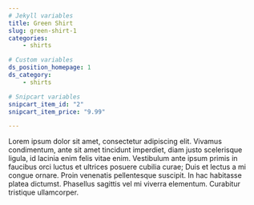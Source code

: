 ```yaml
---
# Jekyll variables
title: Green Shirt
slug: green-shirt-1
categories:
    - shirts

# Custom variables
ds_position_homepage: 1
ds_category:
    - shirts

# Snipcart variables
snipcart_item_id: "2"
snipcart_item_price: "9.99"

---
```

Lorem ipsum dolor sit amet, consectetur adipiscing elit. Vivamus condimentum, ante sit amet tincidunt imperdiet, diam justo scelerisque ligula, id lacinia enim felis vitae enim. Vestibulum ante ipsum primis in faucibus orci luctus et ultrices posuere cubilia curae; Duis et lectus a mi congue ornare. Proin venenatis pellentesque suscipit. In hac habitasse platea dictumst. Phasellus sagittis vel mi viverra elementum. Curabitur tristique ullamcorper.